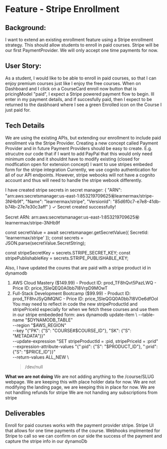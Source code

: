 # Feature - Stripe Enrollment

## Background:
I want to extend an existing enrollment feature using a Stripe enrollment strategy.  This should allow students to enroll in paid courses. 
Stripe will be our first PaymentProvider.  We will only accept one time payments for now.

## User Story:
As a student, I would like to be able to enroll in paid courses, so that I can enjoy premium courses just like I enjoy the free courses.
When on Dashboard and I click on a CourseCard enroll now button that is pricingModel "paid", I expect a Stripe powered payment flow to begin.  Ill enter in my payment details, and if succesfully paid, then I expect to be returned to the dasbhoard where I see a green Enrolled icon on the Course I just paid for.


## Tech Details
We are using the existing APIs, but extending our enrollment to include paid enrollment via the Stripe Provider.
Creating a new concept called Payment Provider and in future Payment Providers should be easy to create. E.g. strucutre our code that if I want to add PayPal that this would only need minimum code and it shouldnt have to modify existing (closed for modfication open for extension concept)
I want to use stripes embeded form for the stripe integration
Currently, we use cognito authentication for all of our API endpoints.  However, stripe webooks will not have a cognito account and thus will need to handle the stripe webook differently.

I have created stripe secrets in secret manager:
 {
    "ARN": "arn:aws:secretsmanager:us-east-1:853219709625:secret:learnermax/stripe-3NHb9f",
    "Name": "learnermax/stripe",
    "VersionId": "85d6f0c7-e7e8-41db-b74b-27e7e30c3aff"
}
✓ Secret created successfully!

Secret ARN:
arn:aws:secretsmanager:us-east-1:853219709625:secret:learnermax/stripe-3NHb9f


  const secretValue = await secretsmanager.getSecretValue({ SecretId: 'learnermax/stripe' });
  const secrets = JSON.parse(secretValue.SecretString);

  const stripeSecretKey = secrets.STRIPE_SECRET_KEY;
  const stripePublishableKey = secrets.STRIPE_PUBLISHABLE_KEY;


Also, I have updated the coures that are paid with a stripe product id in dynamodb
  1. AWS Cloud Mastery ($149.99)
    - Product ID: prod_TF8hQvt5PazLWQ
    - Price ID: price_1SIeQEQ0A0bb7l8VrpD9MOwT
  2. Full-Stack Development Bootcamp ($99.99)
    - Product ID: prod_TF8hrJSyQlMQNC
    - Price ID: price_1SIeQGQ0A0bb7l8VOe6dfOoI
You may need to reflect in code the new stripeProductId and stripePriceId especially for when we fetch these courses and use them in our stripe embededed form:
    aws dynamodb update-item \
        --table-name "$DYNAMODB_TABLE" \
        --region "$AWS_REGION" \
        --key "{\"PK\": {\"S\": \"COURSE#$COURSE_ID\"}, \"SK\": {\"S\": \"METADATA\"}}" \
        --update-expression "SET stripeProductId = :pid, stripePriceId = :prid" \
        --expression-attribute-values "{\":pid\": {\"S\": \"$PRODUCT_ID\"}, \":prid\": {\"S\": \"$PRICE_ID\"}}" \
        --return-values ALL_NEW \
        > /dev/null

**What we are not doing**
We are not adding anything to the /course/SLUG webpage.  We are keeping this with place holder data for now.
We are not modifying the landing page, we are keeping this in place for now.
We are not handling refunds for stripe
We are not handing any subscriptions from stripe

## Deliverables
Enroll for paid courses works with the payment provider stripe.
Stripe UI that allows for one time payments of the course.
Webhooks implmented for Stripe to call so we can confirm on our side the success of the payment and capture the stripe info in our dynamoDb

